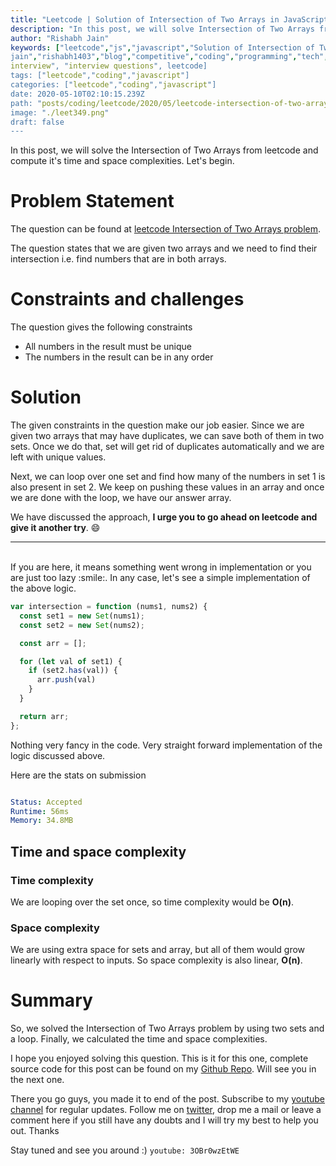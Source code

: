 ```yaml
---
title: "Leetcode | Solution of Intersection of Two Arrays in JavaScript"
description: "In this post, we will solve Intersection of Two Arrays from leetcode and compute it's time and space complexities. Let's begin."
author: "Rishabh Jain"
keywords: ["leetcode","js","javascript","Solution of Intersection of Two Arrays","rishabh","jain","rishabh
jain","rishabh1403","blog","competitive","coding","programming","tech","technology",
interview", "interview questions", leetcode]
tags: ["leetcode","coding","javascript"]
categories: ["leetcode","coding","javascript"]
date: 2020-05-10T02:10:15.239Z
path: "posts/coding/leetcode/2020/05/leetcode-intersection-of-two-arrays"
image: "./leet349.png"
draft: false
---
```


In this post, we will solve the Intersection of Two Arrays from leetcode and compute it's time and space complexities. Let's begin.
<!--more-->

# Problem Statement
The question can be found at [leetcode Intersection of Two Arrays problem](https://leetcode.com/problems/intersection-of-two-arrays/).

The question states that we are given two arrays and we need to find their intersection i.e. find numbers that are in both arrays.

# Constraints and challenges

The question gives the following constraints

- All numbers in the result must be unique
- The numbers in the result can be in any order


# Solution

The given constraints in the question make our job easier. Since we are given two arrays that may have duplicates, we can save both of them in two sets. Once we do that, set will get rid of duplicates automatically and we are left with unique values. 

Next, we can loop over one set and find how many of the numbers in set 1 is also present in set 2. We keep on pushing these values in an array and once we are done with the loop, we have our answer array.

We have discussed the approach, **I urge you to go ahead on leetcode and give it another try**. :smile:

<hr />
<br />
If you are here, it means something went wrong in implementation or you are just too lazy :smile:. In any case, let's see a simple implementation of the above logic.

```js
var intersection = function (nums1, nums2) {
  const set1 = new Set(nums1);
  const set2 = new Set(nums2);

  const arr = [];

  for (let val of set1) {
    if (set2.has(val)) {
      arr.push(val)
    }
  }

  return arr;
};

```
Nothing very fancy in the code. Very straight forward implementation of the logic discussed above.

Here are the stats on submission

```yaml

Status: Accepted
Runtime: 56ms
Memory: 34.8MB

```

## Time and space complexity

### Time complexity

We are looping over the set once, so time complexity
would be **O(n)**.

### Space complexity

We are using extra space for sets and array, but all of them would grow linearly with respect to inputs. So space
complexity is also linear, **O(n)**.

# Summary

So, we solved the Intersection of Two Arrays problem by using two sets and a loop. Finally, we calculated the time and space complexities.

I hope you enjoyed solving this question. This is it for this one, complete source code for this post can be found on my [Github Repo](https://github.com/rishabh1403/leetcode-javascript-solutions). Will see you in the next one.

There you go guys, you made it to end of the post.  Subscribe to my [youtube channel](https://www.youtube.com/rishabh1403) for regular updates. Follow me on [twitter](https://www.twitter.com/rishabhjain1403), drop me a mail or leave a comment here if you still have any doubts and I will try my best to help you out. Thanks

Stay tuned and see you around :)
`youtube: 3OBr0wzEtWE`